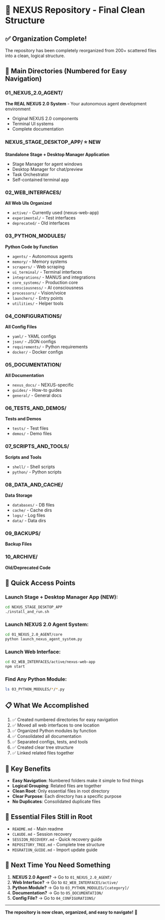 # 🎯 NEXUS Repository - Final Clean Structure

## ✅ Organization Complete!

The repository has been completely reorganized from 200+ scattered files into a clean, logical structure.

## 📁 Main Directories (Numbered for Easy Navigation)

### 01_NEXUS_2.0_AGENT/
**The REAL NEXUS 2.0 System** - Your autonomous agent development environment
- Original NEXUS 2.0 components
- Terminal UI systems
- Complete documentation

### NEXUS_STAGE_DESKTOP_APP/ ⭐ NEW
**Standalone Stage + Desktop Manager Application**
- Stage Manager for agent windows
- Desktop Manager for chat/preview
- Task Orchestrator
- Self-contained terminal app

### 02_WEB_INTERFACES/
**All Web UIs Organized**
- `active/` - Currently used (nexus-web-app)
- `experimental/` - Test interfaces
- `deprecated/` - Old interfaces

### 03_PYTHON_MODULES/
**Python Code by Function**
- `agents/` - Autonomous agents
- `memory/` - Memory systems
- `scrapers/` - Web scraping
- `ui_terminal/` - Terminal interfaces
- `integrations/` - MANUS and integrations
- `core_systems/` - Production core
- `consciousness/` - AI consciousness
- `processors/` - Vision/voice
- `launchers/` - Entry points
- `utilities/` - Helper tools

### 04_CONFIGURATIONS/
**All Config Files**
- `yaml/` - YAML configs
- `json/` - JSON configs
- `requirements/` - Python requirements
- `docker/` - Docker configs

### 05_DOCUMENTATION/
**All Documentation**
- `nexus_docs/` - NEXUS-specific
- `guides/` - How-to guides
- `general/` - General docs

### 06_TESTS_AND_DEMOS/
**Tests and Demos**
- `tests/` - Test files
- `demos/` - Demo files

### 07_SCRIPTS_AND_TOOLS/
**Scripts and Tools**
- `shell/` - Shell scripts
- `python/` - Python scripts

### 08_DATA_AND_CACHE/
**Data Storage**
- `databases/` - DB files
- `cache/` - Cache dirs
- `logs/` - Log files
- `data/` - Data dirs

### 09_BACKUPS/
**Backup Files**

### 10_ARCHIVE/
**Old/Deprecated Code**

## 🚀 Quick Access Points

### Launch Stage + Desktop Manager App (NEW):
```bash
cd NEXUS_STAGE_DESKTOP_APP
./install_and_run.sh
```

### Launch NEXUS 2.0 Agent System:
```bash
cd 01_NEXUS_2.0_AGENT/core
python launch_nexus_agent_system.py
```

### Launch Web Interface:
```bash
cd 02_WEB_INTERFACES/active/nexus-web-app
npm start
```

### Find Any Python Module:
```bash
ls 03_PYTHON_MODULES/*/*.py
```

## 📋 What We Accomplished

1. ✅ Created numbered directories for easy navigation
2. ✅ Moved all web interfaces to one location
3. ✅ Organized Python modules by function
4. ✅ Consolidated all documentation
5. ✅ Separated configs, tests, and tools
6. ✅ Created clear tree structure
7. ✅ Linked related files together

## 🔗 Key Benefits

- **Easy Navigation**: Numbered folders make it simple to find things
- **Logical Grouping**: Related files are together
- **Clean Root**: Only essential files in root directory
- **Clear Purpose**: Each directory has a specific purpose
- **No Duplicates**: Consolidated duplicate files

## 📍 Essential Files Still in Root

- `README.md` - Main readme
- `CLAUDE.md` - Session recovery
- `SESSION_RECOVERY.md` - Quick recovery guide
- `REPOSITORY_TREE.md` - Complete tree structure
- `MIGRATION_GUIDE.md` - Import update guide

## 🎯 Next Time You Need Something

1. **NEXUS 2.0 Agent?** → Go to `01_NEXUS_2.0_AGENT/`
2. **Web Interface?** → Go to `02_WEB_INTERFACES/active/`
3. **Python Module?** → Go to `03_PYTHON_MODULES/[category]/`
4. **Documentation?** → Go to `05_DOCUMENTATION/`
5. **Config File?** → Go to `04_CONFIGURATIONS/`

---

**The repository is now clean, organized, and easy to navigate!** 🎉